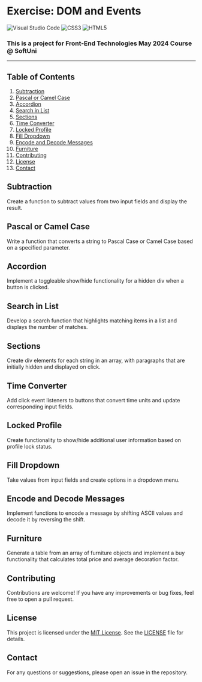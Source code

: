 # Exercise: DOM and Events
![Visual Studio Code](https://img.shields.io/badge/Visual_Studio_Code-0078D4?style=for-the-badge&logo=visual%20studio%20code&logoColor=white)
![CSS3](https://img.shields.io/badge/CSS3-1572B6?style=for-the-badge&logo=css3&logoColor=white)
![HTML5](https://img.shields.io/badge/HTML5-E34F26?style=for-the-badge&logo=html5&logoColor=white)

### This is a project for Front-End Technologies May 2024 Course @ SoftUni
---

## Table of Contents
1. [Subtraction](#subtraction)
2. [Pascal or Camel Case](#2-pascal-or-camel-case)
3. [Accordion](#3-accordion)
4. [Search in List](#4-search-in-list)
5. [Sections](#5-sections)
6. [Time Converter](#6-time-converter)
7. [Locked Profile](#7-locked-profile)
8. [Fill Dropdown](#8-fill-dropdown)
9. [Encode and Decode Messages](#9-encode-and-decode-messages)
10. [Furniture](#10-furniture)
11. [Contributing](#Contributing)
12. [License](#License)
13. [Contact](#Contact)

## Subtraction
Create a function to subtract values from two input fields and display the result.

## Pascal or Camel Case
Write a function that converts a string to Pascal Case or Camel Case based on a specified parameter.

## Accordion
Implement a toggleable show/hide functionality for a hidden div when a button is clicked.

## Search in List
Develop a search function that highlights matching items in a list and displays the number of matches.

## Sections
Create div elements for each string in an array, with paragraphs that are initially hidden and displayed on click.

## Time Converter
Add click event listeners to buttons that convert time units and update corresponding input fields.

## Locked Profile
Create functionality to show/hide additional user information based on profile lock status.

## Fill Dropdown
Take values from input fields and create options in a dropdown menu.

## Encode and Decode Messages
Implement functions to encode a message by shifting ASCII values and decode it by reversing the shift.

## Furniture
Generate a table from an array of furniture objects and implement a buy functionality that calculates total price and average decoration factor.

## Contributing
Contributions are welcome! If you have any improvements or bug fixes, feel free to open a pull request.

## License
This project is licensed under the [MIT License](LICENSE). See the [LICENSE](LICENSE) file for details.

## Contact
For any questions or suggestions, please open an issue in the repository.

